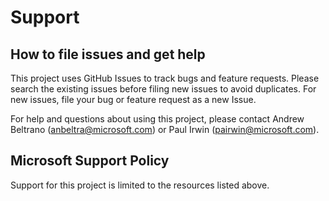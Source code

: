 # Support

## How to file issues and get help  

This project uses GitHub Issues to track bugs and feature requests. Please search the existing 
issues before filing new issues to avoid duplicates.  For new issues, file your bug or 
feature request as a new Issue.

For help and questions about using this project, please contact Andrew Beltrano
(anbeltra@microsoft.com) or Paul Irwin (pairwin@microsoft.com).

## Microsoft Support Policy  

Support for this project is limited to the resources listed above.

